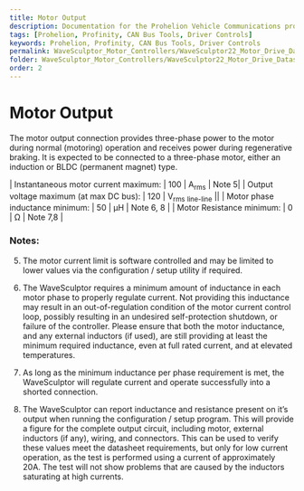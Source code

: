 ```yaml
---
title: Motor Output
description: Documentation for the Prohelion Vehicle Communications protocol
tags: [Prohelion, Profinity, CAN Bus Tools, Driver Controls]
keywords: Prohelion, Profinity, CAN Bus Tools, Driver Controls
permalink: WaveSculptor_Motor_Controllers/WaveSculptor22_Motor_Drive_Datasheet/Motor_Output.html
folder: WaveSculptor_Motor_Controllers/WaveSculptor22_Motor_Drive_Datasheet
order: 2
---
```


# Motor Output

The motor output connection provides three-phase power to the motor during normal (motoring) operation and receives power during regenerative braking.  It is expected to be connected to a three-phase motor, either an induction or BLDC (permanent magnet) type.

| Instantaneous motor current maximum: | 100 | A<sub>rms</sub> | Note 5|
| Output voltage maximum (at max DC bus): | 120 | V<sub>rms</sub> <sub>line-line</sub> ||
| Motor phase inductance minimum: | 50 | µH | Note 6, 8 |
| Motor Resistance minimum: | 0 | Ω | Note 7,8 |

### Notes:

5)	The motor current limit is software controlled and may be limited to lower values via the configuration / setup utility if required.

6)  The WaveSculptor requires a minimum amount of inductance in each motor phase to properly regulate current.  Not providing this inductance may result in an out-of-regulation condition of the motor current control loop, possibly resulting in an undesired self-protection shutdown, or failure of the controller.  Please ensure that both the motor inductance, and any external inductors (if used), are still providing at least the minimum required inductance, even at full rated current, and at elevated temperatures.

7)  As long as the minimum inductance per phase requirement is met, the WaveSculptor will regulate current and operate successfully into a shorted connection.

8)  The WaveSculptor can report inductance and resistance present on it’s output when running the configuration / setup program.  This will provide a figure for the complete output circuit, including motor, external inductors (if any), wiring, and connectors.  This can be used to verify these values meet the datasheet requirements, but only for low current operation, as the test is performed using a current of approximately 20A.  The test will not show problems that are caused by the inductors saturating at high currents.

